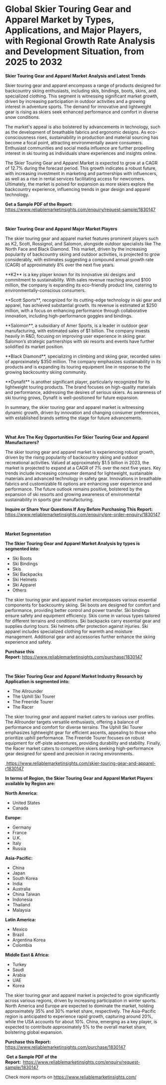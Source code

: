 <p><h1>Global Skier Touring Gear and Apparel Market by Types, Applications, and Major Players, with Regional Growth Rate Analysis and Development Situation, from 2025 to 2032</h1></p><p><strong>Skier Touring Gear and Apparel Market Analysis and Latest Trends</strong></p>
<p><p>Skier touring gear and apparel encompass a range of products designed for backcountry skiing enthusiasts, including skis, bindings, boots, skins, and specialized clothing. This segment is witnessing significant market growth, driven by increasing participation in outdoor activities and a growing interest in adventure sports. The demand for innovative and lightweight gear is rising as skiers seek enhanced performance and comfort in diverse snow conditions.</p><p>The market's appeal is also bolstered by advancements in technology, such as the development of breathable fabrics and ergonomic designs. As eco-consciousness rises, sustainability in production and material sourcing has become a focal point, attracting environmentally aware consumers. Enthusiast communities and social media influence are further propelling interest in ski touring as individuals share experiences and insights online.</p><p>The Skier Touring Gear and Apparel Market is expected to grow at a CAGR of 12.7% during the forecast period. This growth indicates a robust future, with increasing investment in marketing and partnerships with influencers, as well as a rise in rental services facilitating access for newcomers. Ultimately, the market is poised for expansion as more skiers explore the backcountry experience, influencing trends in gear design and apparel technology.</p></p>
<p><strong>Get a Sample PDF of the Report:&nbsp;</strong> <a href="https://www.reliablemarketinsights.com/enquiry/request-sample/1830147?utm_campaign=3531&utm_medium=2&utm_source=Github&utm_content=ia&utm_term=05042025&utm_id=skier-touring-gear-and-apparel">https://www.reliablemarketinsights.com/enquiry/request-sample/1830147</a></p>
<p>&nbsp;</p>
<p><strong>Skier Touring Gear and Apparel Major Market Players</strong></p>
<p><p>The skier touring gear and apparel market features prominent players such as K2, Scott, Rossignol, and Salomon, alongside outdoor specialists like The North Face and Black Diamond. This market, driven by the increasing popularity of backcountry skiing and outdoor activities, is projected to grow considerably, with estimates suggesting a compound annual growth rate (CAGR) of approximately 8% over the next five years.</p><p>**K2** is a key player known for its innovative ski designs and commitment to sustainability. With sales revenue reaching around $100 million, the company is expanding its eco-friendly product line, catering to environmentally-conscious consumers.</p><p>**Scott Sports**, recognized for its cutting-edge technology in ski gear and apparel, has achieved substantial growth. Its revenue is estimated at $250 million, with a focus on enhancing performance through collaborative innovation, including high-performance goggles and bindings.</p><p>**Salomon**, a subsidiary of Amer Sports, is a leader in outdoor gear manufacturing, with estimated sales of $1 billion. The company invests heavily in R&D, focusing on improving user experience in skiing gear. Salomon’s strategic partnerships with ski resorts and events have further solidified its market position.</p><p>**Black Diamond**, specializing in climbing and skiing gear, recorded sales of approximately $350 million. The company emphasizes sustainability in its products and is expanding its touring equipment line in response to the growing backcountry skiing community.</p><p>**Dynafit** is another significant player, particularly recognized for its lightweight touring products. The brand focuses on high-quality materials and performance, addressing the desires of serious skiers. As awareness of ski touring grows, Dynafit is well-positioned for future expansion.</p><p>In summary, the skier touring gear and apparel market is witnessing dynamic growth, driven by innovation and changing consumer preferences, with established brands setting the stage for future advancements.</p></p>
<p>&nbsp;</p>
<p><strong>What Are The Key Opportunities For Skier Touring Gear and Apparel Manufacturers?</strong></p>
<p><p>The skier touring gear and apparel market is experiencing robust growth, driven by the rising popularity of backcountry skiing and outdoor recreational activities. Valued at approximately $1.5 billion in 2023, the market is projected to expand at a CAGR of 7% over the next five years. Key trends include increasing consumer demand for lightweight, sustainable materials and advanced technology in safety gear. Innovations in breathable fabrics and customizable fit options are enhancing user experience and performance. The future outlook remains positive, bolstered by the expansion of ski resorts and growing awareness of environmental sustainability in sports gear manufacturing.</p></p>
<p><strong>Inquire or Share Your Questions If Any Before Purchasing This Report:</strong> <a href="https://www.reliablemarketinsights.com/enquiry/pre-order-enquiry/1830147?utm_campaign=3531&utm_medium=2&utm_source=Github&utm_content=ia&utm_term=05042025&utm_id=skier-touring-gear-and-apparel">https://www.reliablemarketinsights.com/enquiry/pre-order-enquiry/1830147</a></p>
<p>&nbsp;</p>
<p><strong>Market Segmentation</strong></p>
<p><strong>The Skier Touring Gear and Apparel Market Analysis by types is segmented into:</strong></p>
<p><ul><li>Ski Boots</li><li>Ski Bindings</li><li>Skis</li><li>Ski Backpacks</li><li>Ski Helmets</li><li>Ski Apparel</li><li>Others</li></ul></p>
<p><p>The skier touring gear and apparel market encompasses various essential components for backcountry skiing. Ski boots are designed for comfort and performance, providing better control and power transfer. Ski bindings ensure safety and equipment efficiency. Skis come in various types tailored for different terrains and conditions. Ski backpacks carry essential gear and supplies during tours. Ski helmets offer protection against injuries. Ski apparel includes specialized clothing for warmth and moisture management. Additional gear and accessories further enhance the skiing experience and safety.</p></p>
<p><strong>Purchase this Report:&nbsp;</strong><a href="https://www.reliablemarketinsights.com/purchase/1830147?utm_campaign=3531&utm_medium=2&utm_source=Github&utm_content=ia&utm_term=05042025&utm_id=skier-touring-gear-and-apparel">https://www.reliablemarketinsights.com/purchase/1830147</a></p>
<p>&nbsp;</p>
<p><strong>The Skier Touring Gear and Apparel Market Industry Research by Application is segmented into:</strong></p>
<p><ul><li>The Allrounder</li><li>The Uphill Ski Tourer</li><li>The Freeride Tourer</li><li>The Racer</li></ul></p>
<p><p>The skier touring gear and apparel market caters to various user profiles. The Allrounder targets versatile enthusiasts, offering a balance of performance and comfort for diverse terrains. The Uphill Ski Tourer emphasizes lightweight gear for efficient ascents, appealing to those who prioritize uphill performance. The Freeride Tourer focuses on robust equipment for off-piste adventures, providing durability and stability. Finally, the Racer market caters to competitive skiers seeking high-performance gear designed for speed and precision in racing environments.</p></p>
<p><a href="https://www.reliablemarketinsights.com/skier-touring-gear-and-apparel-r1830147?utm_campaign=3531&utm_medium=2&utm_source=Github&utm_content=ia&utm_term=05042025&utm_id=skier-touring-gear-and-apparel">&nbsp;https://www.reliablemarketinsights.com/skier-touring-gear-and-apparel-r1830147</a></p>
<p><strong>In terms of Region, the Skier Touring Gear and Apparel Market Players available by Region are:</strong></p>
<p>
    <p> <strong> North America: </strong>
        <ul>
            <li>United States</li>
            <li>Canada</li>
        </ul>
        </p> 
    <p> <strong> Europe: </strong>
        <ul>
            <li>Germany</li>
            <li>France</li>
            <li>U.K.</li>
            <li>Italy</li>
            <li>Russia</li>
        </ul>
        </p> 
    <p> <strong> Asia-Pacific: </strong>
        <ul>
            <li>China</li>
            <li>Japan</li>
            <li>South Korea</li>
            <li>India</li>
            <li>Australia</li>
            <li>China Taiwan</li>
            <li>Indonesia</li>
            <li>Thailand</li>
            <li>Malaysia</li>
        </ul>
        </p> 
    <p> <strong> Latin America: </strong>
        <ul>
            <li>Mexico</li>
            <li>Brazil</li>
            <li>Argentina Korea</li>
            <li>Colombia</li>
        </ul>
        </p> 
    <p> <strong> Middle East & Africa: </strong>
        <ul>
            <li>Turkey</li>
            <li>Saudi</li>
            <li>Arabia</li>
            <li>UAE</li>
            <li>Korea</li>
        </ul>
    </p>
    </p>
<p><p>The skier touring gear and apparel market is projected to grow significantly across various regions, driven by increasing participation in winter sports. North America and Europe are expected to dominate the market, holding approximately 35% and 30% market share, respectively. The Asia-Pacific region is anticipated to experience rapid growth, capturing around 20%, while the USA accounts for about 10%. China, emerging as a key player, is expected to contribute approximately 5% to the overall market share, bolstering global expansion.</p></p>
<p><strong>Purchase this Report: </strong><a href="https://www.reliablemarketinsights.com/purchase/1830147?utm_campaign=3531&utm_medium=2&utm_source=Github&utm_content=ia&utm_term=05042025&utm_id=skier-touring-gear-and-apparel">https://www.reliablemarketinsights.com/purchase/1830147</a></p>
<p>&nbsp;<strong>Get a Sample PDF of the Report:&nbsp;&nbsp;</strong><a href="https://www.reliablemarketinsights.com/enquiry/request-sample/1830147?utm_campaign=3531&utm_medium=2&utm_source=Github&utm_content=ia&utm_term=05042025&utm_id=skier-touring-gear-and-apparel">https://www.reliablemarketinsights.com/enquiry/request-sample/1830147</a></p>
<p><strong></strong></p>
<p>Check more reports on <a href="https://www.reliablemarketinsights.com/?utm_campaign=3531&utm_medium=2&utm_source=Github&utm_content=ia&utm_term=05042025&utm_id=skier-touring-gear-and-apparel">https://www.reliablemarketinsights.com/</a></p>